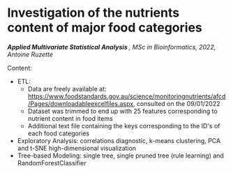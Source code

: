 # Investigation of the nutrients content of major food categories
<i> <b> Applied Multivariate Statistical Analysis </b>, MSc in Bioinformatics, 2022, Antoine Ruzette </i> 

Content: 

* ETL: 
  - Data are freely available at: https://www.foodstandards.gov.au/science/monitoringnutrients/afcd/Pages/downloadableexcelfiles.aspx, consulted on the 09/01/2022
  - Dataset was trimmed to end up with 25 features corresponding to nutrient content in food items
  - Additional text file containing the keys corresponding to the ID's of each food categories
* Exploratory Analysis: correlations diagnostic, k-means clustering, PCA and t-SNE high-dimensional visualization
* Tree-based Modeling: single tree, single pruned tree (rule learning) and RandomForestClassifier

